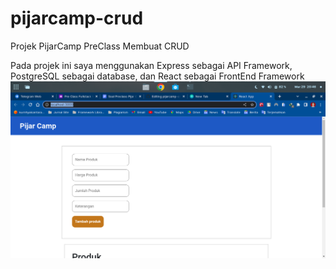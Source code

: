 # pijarcamp-crud
Projek PijarCamp PreClass Membuat CRUD 

Pada projek ini saya menggunakan Express sebagai API Framework, PostgreSQL sebagai database, dan React sebagai FrontEnd Framework
![My Image](preview.png)
